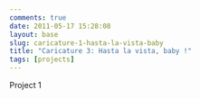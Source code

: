 ```yaml
---
comments: true
date: 2011-05-17 15:28:08
layout: base
slug: caricature-1-hasta-la-vista-baby
title: "Caricature 3: Hasta la vista, baby !"
tags: [projects]
---
```


Project 1